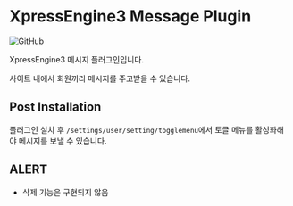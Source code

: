# XpressEngine3 Message Plugin

<img alt="GitHub" src="https://img.shields.io/github/license/pers0n4/xe3-message">

XpressEngine3 메시지 플러그인입니다.

사이트 내에서 회원끼리 메시지를 주고받을 수 있습니다.

## Post Installation

플러그인 설치 후  `/settings/user/setting/togglemenu`에서 토글 메뉴를 활성화해야 메시지를 보낼 수 있습니다.

## ALERT

- 삭제 기능은 구현되지 않음
